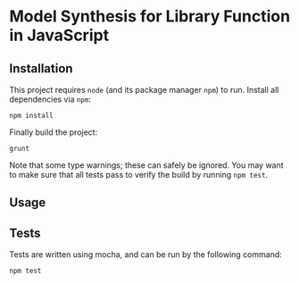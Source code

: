 # Model Synthesis for Library Function in JavaScript

## Installation

This project requires `node` (and its package manager `npm`) to run.
Install all dependencies via `npm`:

    npm install

Finally build the project:

    grunt

Note that some type warnings;  these can safely be ignored.  You may want to make sure that all tests pass to verify the build by running `npm test`.

## Usage

## Tests

Tests are written using mocha, and can be run by the following command:

    npm test
